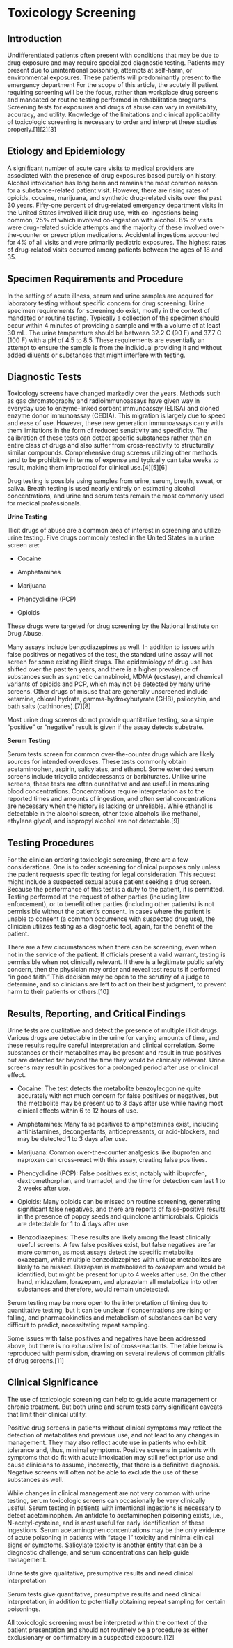 # Toxicology Screening
## Introduction

Undifferentiated patients often present with conditions that may be due to drug exposure and may require specialized diagnostic testing. Patients may present due to unintentional poisoning, attempts at self-harm, or environmental exposures. These patients will predominantly present to the emergency department For the scope of this article, the acutely ill patient requiring screening will be the focus, rather than workplace drug screens and mandated or routine testing performed in rehabilitation programs. Screening tests for exposures and drugs of abuse can vary in availability, accuracy, and utility. Knowledge of the limitations and clinical applicability of toxicologic screening is necessary to order and interpret these studies properly.[1][2][3]

## Etiology and Epidemiology

A significant number of acute care visits to medical providers are associated with the presence of drug exposures based purely on history. Alcohol intoxication has long been and remains the most common reason for a substance-related patient visit. However, there are rising rates of opioids, cocaine, marijuana, and synthetic drug-related visits over the past 30 years. Fifty-one percent of drug-related emergency department visits in the United States involved illicit drug use, with co-ingestions being common, 25% of which involved co-ingestion with alcohol. 8% of visits were drug-related suicide attempts and the majority of these involved over-the-counter or prescription medications. Accidental ingestions accounted for 4% of all visits and were primarily pediatric exposures. The highest rates of drug-related visits occurred among patients between the ages of 18 and 35.

## Specimen Requirements and Procedure

In the setting of acute illness, serum and urine samples are acquired for laboratory testing without specific concern for drug screening. Urine specimen requirements for screening do exist, mostly in the context of mandated or routine testing. Typically a collection of the specimen should occur within 4 minutes of providing a sample and with a volume of at least 30 mL. The urine temperature should be between 32.2 C (90 F) and 37.7 C (100 F) with a pH of 4.5 to 8.5. These requirements are essentially an attempt to ensure the sample is from the individual providing it and without added diluents or substances that might interfere with testing.

## Diagnostic Tests

Toxicology screens have changed markedly over the years. Methods such as gas chromatography and radioimmunoassays have given way in everyday use to enzyme-linked sorbent immunoassay (ELISA) and cloned enzyme donor immunoassay (CEDIA). This migration is largely due to speed and ease of use. However, these new generation immunoassays carry with them limitations in the form of reduced sensitivity and specificity. The calibration of these tests can detect specific substances rather than an entire class of drugs and also suffer from cross-reactivity to structurally similar compounds. Comprehensive drug screens utilizing other methods tend to be prohibitive in terms of expense and typically can take weeks to result, making them impractical for clinical use.[4][5][6]

Drug testing is possible using samples from urine, serum, breath, sweat, or saliva. Breath testing is used nearly entirely on estimating alcohol concentrations, and urine and serum tests remain the most commonly used for medical professionals.

**Urine Testing**

Illicit drugs of abuse are a common area of interest in screening and utilize urine testing. Five drugs commonly tested in the United States in a urine screen are:

  * Cocaine

  * Amphetamines

  * Marijuana

  * Phencyclidine (PCP)

  * Opioids

These drugs were targeted for drug screening by the National Institute on Drug Abuse. 

Many assays include benzodiazepines as well. In addition to issues with false positives or negatives of the test, the standard urine assay will not screen for some existing illicit drugs. The epidemiology of drug use has shifted over the past ten years, and there is a higher prevalence of substances such as synthetic cannabinoid, MDMA (ecstasy), and chemical variants of opioids and PCP, which may not be detected by many urine screens. Other drugs of misuse that are generally unscreened include ketamine, chloral hydrate, gamma-hydroxybutyrate (GHB), psilocybin, and bath salts (cathinones).[7][8]

Most urine drug screens do not provide quantitative testing, so a simple “positive” or “negative” result is given if the assay detects substrate.

**Serum Testing**

Serum tests screen for common over-the-counter drugs which are likely sources for intended overdoses. These tests commonly obtain acetaminophen, aspirin, salicylates, and ethanol. Some extended serum screens include tricyclic antidepressants or barbiturates. Unlike urine screens, these tests are often quantitative and are useful in measuring blood concentrations. Concentrations require interpretation as to the reported times and amounts of ingestion, and often serial concentrations are necessary when the history is lacking or unreliable. While ethanol is detectable in the alcohol screen, other toxic alcohols like methanol, ethylene glycol, and isopropyl alcohol are not detectable.[9]

## Testing Procedures

For the clinician ordering toxicologic screening, there are a few considerations. One is to order screening for clinical purposes only unless the patient requests specific testing for legal consideration. This request might include a suspected sexual abuse patient seeking a drug screen. Because the performance of this test is a duty to the patient, it is permitted. Testing performed at the request of other parties (including law enforcement), or to benefit other parties (including other patients) is not permissible without the patient’s consent. In cases where the patient is unable to consent (a common occurrence with suspected drug use), the clinician utilizes testing as a diagnostic tool, again, for the benefit of the patient.

There are a few circumstances when there can be screening, even when not in the service of the patient. If officials present a valid warrant, testing is permissible when not clinically relevant. If there is a legitimate public safety concern, then the physician may order and reveal test results if performed “in good faith.” This decision may be open to the scrutiny of a judge to determine, and so clinicians are left to act on their best judgment, to prevent harm to their patients or others.[10]

## Results, Reporting, and Critical Findings 

Urine tests are qualitative and detect the presence of multiple illicit drugs. Various drugs are detectable in the urine for varying amounts of time, and these results require careful interpretation and clinical correlation. Some substances or their metabolites may be present and result in true positives but are detected far beyond the time they would be clinically relevant. Urine screens may result in positives for a prolonged period after use or clinical effect.

  * Cocaine: The test detects the metabolite benzoylecgonine quite accurately with not much concern for false positives or negatives, but the metabolite may be present up to 3 days after use while having most clinical effects within 6 to 12 hours of use.

  * Amphetamines: Many false positives to amphetamines exist, including antihistamines, decongestants, antidepressants, or acid-blockers, and may be detected 1 to 3 days after use.

  * Marijuana: Common over-the-counter analgesics like ibuprofen and naproxen can cross-react with this assay, creating false positives.

  * Phencyclidine (PCP): False positives exist, notably with ibuprofen, dextromethorphan, and tramadol, and the time for detection can last 1 to 2 weeks after use.

  * Opioids: Many opioids can be missed on routine screening, generating significant false negatives, and there are reports of false-positive results in the presence of poppy seeds and quinolone antimicrobials. Opioids are detectable for 1 to 4 days after use.

  * Benzodiazepines: These results are likely among the least clinically useful screens. A few false positives exist, but false negatives are far more common, as most assays detect the specific metabolite oxazepam, while multiple benzodiazepines with unique metabolites are likely to be missed. Diazepam is metabolized to oxazepam and would be identified, but might be present for up to 4 weeks after use. On the other hand, midazolam, lorazepam, and alprazolam all metabolize into other substances and therefore, would remain undetected.

Serum testing may be more open to the interpretation of timing due to quantitative testing, but it can be unclear if concentrations are rising or falling, and pharmacokinetics and metabolism of substances can be very difficult to predict, necessitating repeat sampling.

Some issues with false positives and negatives have been addressed above, but there is no exhaustive list of cross-reactants. The table below is reproduced with permission, drawing on several reviews of common pitfalls of drug screens.[11]

## Clinical Significance

The use of toxicologic screening can help to guide acute management or chronic treatment. But both urine and serum tests carry significant caveats that limit their clinical utility.

Positive drug screens in patients without clinical symptoms may reflect the detection of metabolites and previous use, and not lead to any changes in management. They may also reflect acute use in patients who exhibit tolerance and, thus, minimal symptoms. Positive screens in patients with symptoms that do fit with acute intoxication may still reflect prior use and cause clinicians to assume, incorrectly, that there is a definitive diagnosis. Negative screens will often not be able to exclude the use of these substances as well.

While changes in clinical management are not very common with urine testing, serum toxicologic screens can occasionally be very clinically useful. Serum testing in patients with intentional ingestions is necessary to detect acetaminophen. An antidote to acetaminophen poisoning exists, i.e., N-acetyl-cysteine, and is most useful for early identification of these ingestions. Serum acetaminophen concentrations may be the only evidence of acute poisoning in patients with “stage 1” toxicity and minimal clinical signs or symptoms. Salicylate toxicity is another entity that can be a diagnostic challenge, and serum concentrations can help guide management.

Urine tests give qualitative, presumptive results and need clinical interpretation

Serum tests give quantitative, presumptive results and need clinical interpretation, in addition to potentially obtaining repeat sampling for certain poisonings.

All toxicologic screening must be interpreted within the context of the patient presentation and should not routinely be a procedure as either exclusionary or confirmatory in a suspected exposure.[12]
